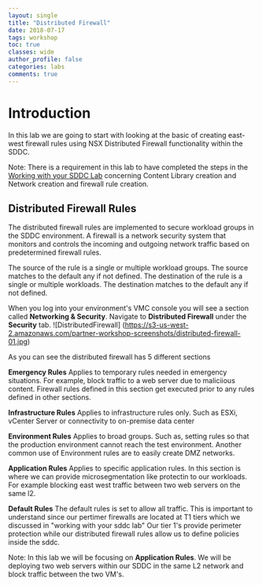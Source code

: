 ```yaml
---
layout: single
title: "Distributed Firewall"
date: 2018-07-17
tags: workshop
toc: true
classes: wide
author_profile: false
categories: labs
comments: true
---
```

# Introduction

In this lab we are going to start with looking at the basic of creating east-west firewall rules using NSX Distributed Firewall functionality within the SDDC. 

Note: There is a requirement in this lab to have completed the steps in the [Working with your SDDC Lab](https://vmc-field-team.github.io/labs-partner/working-with-sddc-partner-lab/) concerning Content Library creation and Network creation and firewall rule creation.

## Distributed Firewall Rules

The distributed firewall rules are implemented to secure workload groups in the SDDC environment. A firewall is a network security system that monitors and controls the incoming and outgoing network traffic based on predetermined firewall rules.

The source of the rule is a single or multiple workload groups. The source matches to the default any if not defined. The destination of the rule is a single or multiple workloads. The destination matches to the default any if not defined.

When you log into your environment's VMC console you will see a section called **Networking & Security**. Navigate to **Distributed Firewall** under the **Security** tab. 
    ![DistributedFirewall]
    (https://s3-us-west-2.amazonaws.com/partner-workshop-screenshots/distributed-firewall-01.jpg)

As you can see the distributed firewall has 5 different sections

**Emergency Rules** Applies to temporary rules needed in emergency situations. For example, block traffic to a web server due to maliciious content. Firewall rules defined in this section get executed prior to any rules defined in other sections. 

**Infrastructure Rules** Applies to infrastructure rules only. Such as ESXi, vCenter Server or connectivity to on-premise data center 

**Environment Rules** Applies to broad groups. Such as, setting rules so that the production environment cannot reach the test environment. Another common use of Environment rules are to easily create DMZ networks. 

**Application Rules** Applies to specific application rules. In this section is where we can provide microsegmentation like protectin to our workloads. For example blocking east west traffic between two web servers on the same l2. 

**Default Rules** The default rules is set to allow all traffic. This is important to understand since our pertimer firewalls are located at T1 tiers which we discussed in "working with your sddc lab" Our tier 1's provide perimeter protection while our distributed firewall rules allow us to define policies inside the sddc. 

Note: In this lab we will be focusing on **Application Rules**. We will be deploying two web servers within our SDDC in the same L2 network and block traffic between the two VM's. 

